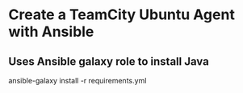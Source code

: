 # Create a TeamCity Ubuntu Agent with Ansible

## Uses Ansible galaxy role to install Java

ansible-galaxy install -r requirements.yml